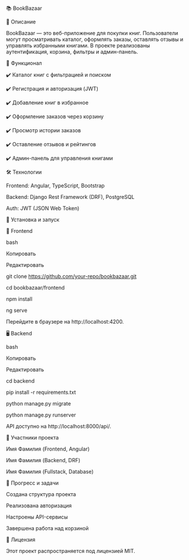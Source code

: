 📚 BookBazaar

📖 Описание

BookBazaar — это веб-приложение для покупки книг. Пользователи могут просматривать каталог, оформлять заказы, оставлять отзывы и управлять избранными книгами. В проекте реализованы аутентификация, корзина, фильтры и админ-панель.

🚀 Функционал

✔️ Каталог книг с фильтрацией и поиском

✔️ Регистрация и авторизация (JWT)

✔️ Добавление книг в избранное

✔️ Оформление заказов через корзину

✔️ Просмотр истории заказов

✔️ Оставление отзывов и рейтингов

✔️ Админ-панель для управления книгами


🛠️ Технологии

Frontend: Angular, TypeScript, Bootstrap

Backend: Django Rest Framework (DRF), PostgreSQL


Auth: JWT (JSON Web Token)

📂 Установка и запуск

🔧 Frontend

bash

Копировать

Редактировать

git clone https://github.com/your-repo/bookbazaar.git

cd bookbazaar/frontend

npm install

ng serve

Перейдите в браузере на http://localhost:4200.


🖥 Backend

bash

Копировать

Редактировать

cd backend

pip install -r requirements.txt

python manage.py migrate

python manage.py runserver

API доступно на http://localhost:8000/api/.

👥 Участники проекта

Имя Фамилия (Frontend, Angular)

Имя Фамилия (Backend, DRF)

Имя Фамилия (Fullstack, Database)

📌 Прогресс и задачи

 Создана структура проекта

 Реализована авторизация

 Настроены API-сервисы

 Завершена работа над корзиной

📜 Лицензия

Этот проект распространяется под лицензией MIT.
